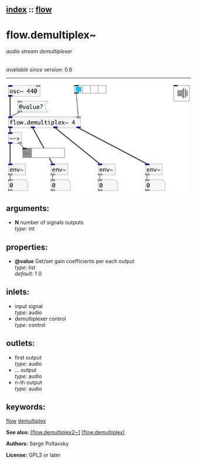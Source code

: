[index](index.html) :: [flow](category_flow.html)
---

# flow.demultiplex~

###### audio stream demultiplexer

*available since version:* 0.6

---




[![example](../examples/img/flow.demultiplex~.jpg)](../examples/pd/flow.demultiplex~.pd)



## arguments:

* **N**
number of signals outputs<br>
_type:_ int<br>





## properties:

* **@value** 
Get/set gain coefficients per each output<br>
_type:_ list<br>
_default:_ 1 0<br>



## inlets:

* input signal<br>
_type:_ audio
* demultiplexer control<br>
_type:_ control



## outlets:

* first output<br>
_type:_ audio
* ... output<br>
_type:_ audio
* n-th output<br>
_type:_ audio



## keywords:

[flow](keywords/flow.html)
[demultiplex](keywords/demultiplex.html)



**See also:**
[\[flow.demultiplex2~\]](flow.demultiplex2~.html)
[\[flow.demultiplex\]](flow.demultiplex.html)




**Authors:** Serge Poltavsky




**License:** GPL3 or later





